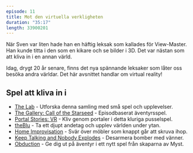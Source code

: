 ```yaml
---
episode: 11
title: Mot den virtuella verkligheten
duration: "35:17"
length: 33900201
---
```


När Sven var liten hade han en häftig leksak som kallades för View-Master. Han kunde titta i den som en kikare och se bilder i 3D. Det var nästan som att kliva in i en annan värld.

Idag, drygt 20 år senare, finns det nya spännande leksaker som låter oss besöka andra världar. Det här avsnittet handlar om virtual reality!

## Spel att kliva in i

* [The Lab][1] - Utforska denna samling med små spel och upplevelser.
* [The Gallery: Call of the Starseed][7] - Episodbaserat äventyrsspel.
* [Portal Stories: VR][2] - Kliv genom portaler i detta kluriga pusselspel.
* [theBlu][3] - Ta ett djupt andetag och upplev världen under ytan.
* [Home Improvisation][4] - Svär över möbler som knappt går att skruva ihop.
* [Keep Talking and Nobody Explodes][5] - Desarmera bomber med vänner.
* [Obduction][6] - Ge dig ut på äventyr i ett nytt spel från skaparna av Myst.

[1]: https://store.steampowered.com/app/450390/
[2]: https://store.steampowered.com/app/446750/
[3]: https://store.steampowered.com/app/451520/
[4]: https://www.homeimprovisation.com/
[5]: https://www.keeptalkinggame.com/
[6]: https://cyan.com/games/obduction/
[7]: https://www.thegallerygame.com/
